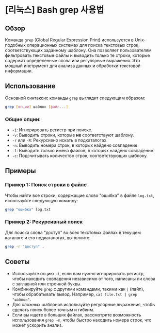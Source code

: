 # [리눅스] Bash grep 사용법

## Обзор
Команда `grep` (Global Regular Expression Print) используется в Unix-подобных операционных системах для поиска текстовых строк, соответствующих заданному шаблону. Она позволяет пользователям фильтровать текстовые файлы и выводить только те строки, которые содержат определенные слова или регулярные выражения. Это мощный инструмент для анализа данных и обработки текстовой информации.

## Использование
Основной синтаксис команды `grep` выглядит следующим образом:

```bash
grep [опции] шаблон [файл...]
```

### Общие опции:
- `-i`: Игнорировать регистр при поиске.
- `-v`: Выводить строки, которые **не** соответствуют шаблону.
- `-r` или `-R`: Рекурсивно искать в подкаталогах.
- `-n`: Выводить номера строк, в которых найдено совпадение.
- `-l`: Выводить только имена файлов, в которых найдено совпадение.
- `-c`: Подсчитывать количество строк, соответствующих шаблону.

## Примеры
### Пример 1: Поиск строки в файле
Чтобы найти все строки, содержащие слово "ошибка" в файле `log.txt`, используйте следующую команду:

```bash
grep "ошибка" log.txt
```

### Пример 2: Рекурсивный поиск
Для поиска слова "доступ" во всех текстовых файлах в текущем каталоге и его подкаталогах, выполните:

```bash
grep -r "доступ" .
```

## Советы
- Используйте опцию `-i`, если вам нужно игнорировать регистр, чтобы находить совпадения независимо от того, написаны ли слова с заглавной или строчной буквы.
- Комбинируйте `grep` с другими командами, такими как `|` (пайп), чтобы обрабатывать вывод. Например, `cat file.txt | grep "шаблон"`.
- Для сложных шаблонов используйте регулярные выражения, чтобы сделать поиск более точным и гибким.
- Если вы ищете в больших файлах, рассмотрите возможность использования `grep -n`, чтобы быстро находить номера строк, что может ускорить анализ.